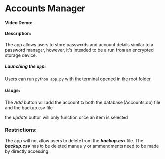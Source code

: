 # Accounts Manager

#### **Video Demo:** <URL HERE>

#### **Description:**

The app allows users to store passwords and account details similar to a password manager, however, it's intended to be a run from an encrypted storage device.

##### **Launching the app:**

Users can run `python app.py` with the terminal opened in the root folder.

##### **Usage:**

The _Add_ button will add the account to both the database (Accounts.db) file and the backup.csv file

the _update_ button will only function once an item is selected

### **Restrictions:**

The app will not allow users to delete from the **_backup.csv_** file.
The **_backup.csv_** has to be deleted manually or ammendments need to be made by directly accessing.
